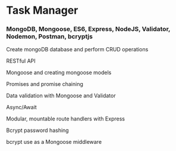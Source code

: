 <h1>Task Manager</h1>

<h3>MongoDB, Mongoose, ES6, Express, NodeJS, Validator, Nodemon, Postman, bcryptjs</h3>

<p>Create mongoDB database and perform CRUD operations</p>
<p>RESTful API</p>
<p>Mongoose and creating mongoose models</p>
<p>Promises and promise chaining</p>
<p>Data validation with Mongoose and Validator</p>
<p>Async/Await</p>
<p>Modular, mountable route handlers with Express</p>
<p>Bcrypt password hashing</p>
<p>bcrypt use as a Mongoose middleware</p>
